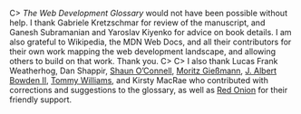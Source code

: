 C> _The Web Development Glossary_ would not have been possible without help. I thank Gabriele Kretzschmar for review of the manuscript, and Ganesh Subramanian and Yaroslav Kiyenko for advice on book details. I am also grateful to Wikipedia, the MDN Web Docs, and all their contributors for their own work mapping the web development landscape, and allowing others to build on that work. Thank you.
C>
C> I also thank Lucas Frank Weatherhog, Dan Shappir, [Shaun O’Connell](https://tactile.co.za/), [Moritz Gießmann](https://moritzgiessmann.de/), [J. Albert Bowden II](https://bowdenweb.com/), [Tommy Williams](https://twwilliams.com/), and Kirsty MacRae who contributed with corrections and suggestions to the glossary, as well as [Red Onion](https://redonion.se/) for their friendly support.